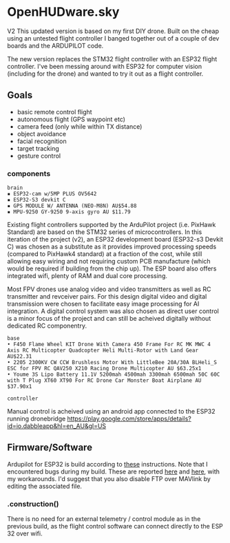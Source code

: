 # OpenHUDware.sky

V2 This updated version is based on my first DIY drone. Built on the cheap using an untested flight controller I banged together out of a couple of dev boards and the ARDUPILOT code.

The new version replaces the STM32 flight controller with an ESP32 flight controller. I've been messing around with ESP32 for computer vision (including for the drone) and wanted to try it out as a flight controller.

## Goals
* basic remote control flight
* autonomous flight (GPS waypoint etc)
* camera feed (only while within TX distance)
* object avoidance
* facial recognition
* target tracking
* gesture control


### components
	brain
    ▪ ESP32-cam w/5MP PLUS OV5642
    ▪ ESP32-S3 devkit C
    ▪ GPS MODULE W/ ANTENNA (NEO-M8N) AU$54.88
    ▪ MPU-9250 GY-9250 9-axis gyro AU $11.79

Existing flight controllers supported by the ArduPilot project (i.e. PixHawk Standard) are based on the STM32 series of microcontrollers. In this iteration of the project (v2), an ESP32 development board (ESP32-s3 Devkit C) was chosen as a substitute as it provides improved processing speeds (compared to PixHawk4 standard) at a fraction of the cost, while still allowing easy wiring and not requiring custom PCB manufacture (which would be required if building from the chip up). The ESP board also offers integrated wifi, plenty of RAM and dual core processing. 

Most FPV drones use analog video and video transmitters as well as RC transmitter and revceiver pairs. For this design digital video and digital transmission were chosen to facilitate easy image processing for AI integration. A digital control system was also chosen as direct user control is a minor focus of the project and can still be acheived digitally without dedicated RC componentry. 

	base
    • F450 Flame Wheel KIT Drone With Camera 450 Frame For RC MK MWC 4 Axis RC Multicopter Quadcopter Heli Multi-Rotor with Land Gear AU$22.31
    • 2205 2300KV CW CCW Brushless Motor With LittleBee 20A/30A BLHeli_S ESC for FPV RC QAV250 X210 Racing Drone Multicopter AU $63.25x1
    • Youme 3S Lipo Battery 11.1V 5200mah 4500mah 3300mah 6500mah 50C 60C with T Plug XT60 XT90 For RC Drone Car Monster Boat Airplane AU $37.90x1 

    controller
Manual control is acheived using an android app connected to the ESP32 running dronebridge
https://play.google.com/store/apps/details?id=io.dabbleapp&hl=en_AU&gl=US


 

## Firmware/Software
Ardupilot for ESP32 is build according to [these](https://github.com/ArduPilot/ardupilot/tree/master/libraries/AP_HAL_ESP32) instructions.
Note that I encountered bugs during my build. 
These are reported [here](https://github.com/ArduPilot/ardupilot/issues/21695) and [here](https://github.com/ArduPilot/ardupilot/issues/21675), with my workarounds. 
I'd suggest that you also disable FTP over MAVlink by editing the associated file. 

### .construction()

There is no need for an external telemetry / control module as in the previous build, as the flight control software can connect directly to the ESP 32 over wifi.

